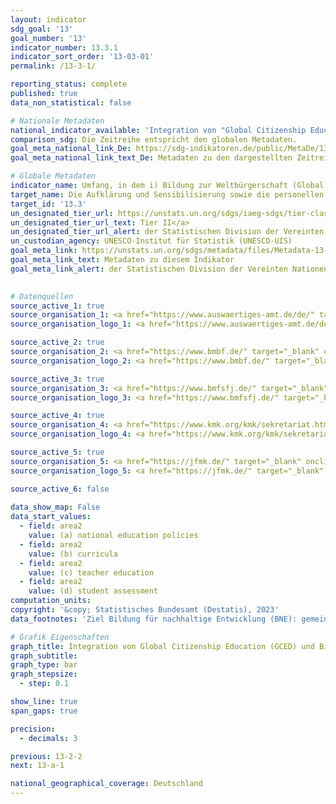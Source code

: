 ```yaml
---
layout: indicator    
sdg_goal: '13'    
goal_number: '13'    
indicator_number: 13.3.1    
indicator_sort_order: '13-03-01'    
permalink: /13-3-1/    

reporting_status: complete    
published: true    
data_non_statistical: false    

# Nationale Metadaten    
national_indicator_available: 'Integration von "Global Citizenship Education" und "Bildung für nachhaltige Entwicklung" im Bildungswesen'    
comparison_sdg: Die Zeitreihe entspricht den globalen Metadaten.    
goal_meta_national_link_De: https://sdg-indikatoren.de/public/MetaDe/13.3.1.pdf
goal_meta_national_link_text_De: Metadaten zu den dargestellten Zeitreihen    

# Globale Metadaten    
indicator_name: Umfang, in dem i) Bildung zur Weltbürgerschaft (Global Citizenship Education) und ii) Bildung für nachhaltige Entwicklung in a) nationale Bildungspolitik, b) Lehrpläne, c) Ausbildung von Lehrkräften und d) Leistungsbewertung der Lernenden integriert sind    
target_name: Die Aufklärung und Sensibilisierung sowie die personellen und institutionellen Kapazitäten im Bereich der Abschwächung des Klimawandels, der Klimaanpassung, der Reduzierung der Klimaauswirkungen sowie der Frühwarnung verbessern    
target_id: '13.3'    
un_designated_tier_url: https://unstats.un.org/sdgs/iaeg-sdgs/tier-classification/'    
un_designated_tier_url_text: Tier II</a>    
un_designated_tier_url_alert: der Statistischen Division der Vereinten Nationen    
un_custodian_agency: UNESCO-Institut für Statistik (UNESCO-UIS)    
goal_meta_link: https://unstats.un.org/sdgs/metadata/files/Metadata-13-03-01.pdf    
goal_meta_link_text: Metadaten zu diesem Indikator    
goal_meta_link_alert: der Statistischen Division der Vereinten Nationen    
    

# Datenquellen
source_active_1: true
source_organisation_1: <a href="https://www.auswaertiges-amt.de/de/" target="_blank" onclick="return confirm_alert('des Auswärtigen Amtes','De');"> Auswärtiges Amt (AA) </a>
source_organisation_logo_1: <a href="https://www.auswaertiges-amt.de/de/" target="_blank" onclick="return confirm_alert('des Auswärtigen Amtes','De');"><img src="https://sdg-indikatoren.de/public/OrgImgDe/aa.png" alt="Logo aa" style="height:60px; width:148px"/></a>

source_active_2: true
source_organisation_2: <a href="https://www.bmbf.de/" target="_blank" onclick="return confirm_alert('des Bundesministeriums für Bildung und Forschung','De');"> Bundesministerium für Bildung und Forschung (BMBF) </a>
source_organisation_logo_2: <a href="https://www.bmbf.de/" target="_blank" onclick="return confirm_alert('des Bundesministeriums für Bildung und Forschung','De');"><img src="https://sdg-indikatoren.de/public/OrgImgDe/bmbf.png" alt="Logo bmbf" style="height:60px; width:148px"/></a>

source_active_3: true
source_organisation_3: <a href="https://www.bmfsfj.de/" target="_blank" onclick="return confirm_alert('des Bundesministeriums für Familie, Senioren, Frauen und Jugend','De');"> Bundesministerium für Familie, Senioren, Frauen und Jugend (BMFSFJ) </a>
source_organisation_logo_3: <a href="https://www.bmfsfj.de/" target="_blank" onclick="return confirm_alert('des Bundesministeriums für Familie, Senioren, Frauen und Jugend','De');"><img src="https://sdg-indikatoren.de/public/OrgImgDe/bmfsfj.png" alt="Logo bmfsfj" style="height:60px; width:148px"/></a>

source_active_4: true
source_organisation_4: <a href="https://www.kmk.org/kmk/sekretariat.html" target="_blank" onclick="return confirm_alert('der Kultusministerkonferenz','De');"> Sekretariat der Kultusministerkonferenz (KMK) </a>
source_organisation_logo_4: <a href="https://www.kmk.org/kmk/sekretariat.html" target="_blank" onclick="return confirm_alert('der Kultusministerkonferenz','De');"><img src="https://sdg-indikatoren.de/public/OrgImgDe/kmk.png" alt="Logo kmk" style="height:60px; width:148px"/></a>

source_active_5: true
source_organisation_5: <a href="https://jfmk.de/" target="_blank" onclick="return confirm_alert('der Geschäftsstelle der Jugend- und Familienministerkonferenz','De');"> Geschäftsstelle der Jugend- und Familienministerkonferenz (JFMK) </a>
source_organisation_logo_5: <a href="https://jfmk.de/" target="_blank" onclick="return confirm_alert('der Geschäftsstelle der Jugend- und Familienministerkonferenz','De');"><img src="https://sdg-indikatoren.de/public/OrgImgDe/jfmk.png" alt="Logo jfmk" style="height:60px; width:148px"/></a>

source_active_6: false
    
data_show_map: False    
data_start_values: 
  - field: area2
    value: (a) national education policies
  - field: area2
    value: (b) curricula
  - field: area2
    value: (c) teacher education
  - field: area2
    value: (d) student assessment    
computation_units:    
copyright: '&copy; Statistisches Bundesamt (Destatis), 2023'    
data_footnotes: 'Ziel Bildung für nachhaltige Entwicklung (BNE): gemeinsam eine gerechtere und nachhaltigere Welt zu schaffen.<br>• Global Citizenship Education (GCED): vermittelt Wissen und Fähigkeiten, um globale Herausforderungen zu verstehen und ihnen aktiv zu begegnen.<br>• Daten sind erst ab 2017 verfügbar.'    

# Grafik Eigenschaften    
graph_title: Integration von Global Citizenship Education (GCED) und Bildung für nachhaltige Entwicklung (BNE) im Bildungswesen
graph_subtitle:     
graph_type: bar
graph_stepsize: 
  - step: 0.1    

show_line: true
span_gaps: true

precision:
  - decimals: 3    

previous: 13-2-2    
next: 13-a-1    

national_geographical_coverage: Deutschland    
---
```


<span></span>